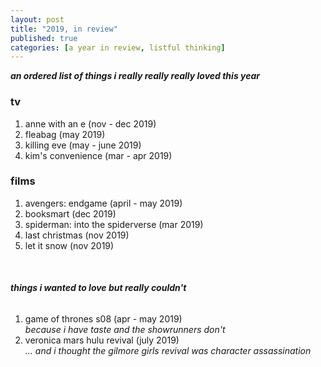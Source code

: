 ```yaml
---
layout: post
title: "2019, in review"
published: true
categories: [a year in review, listful thinking]
---
```

***an ordered list of things i really really really loved this year***

### tv

1. anne with an e (nov - dec 2019)
2. fleabag (may 2019)
3. killing eve (may - june 2019)
4. kim's convenience (mar - apr 2019)

### films

1. avengers: endgame (april - may 2019)
2. booksmart (dec 2019)
3. spiderman: into the spiderverse (mar 2019)
4. last christmas (nov 2019)
5. let it snow (nov 2019)

<br />

###### ***things i wanted to love but really couldn't***

1. game of thrones s08 (apr - may 2019)  
   _because i have taste and the showrunners don't_  
2. veronica mars hulu revival (july 2019)  
   _... and i thought the gilmore girls revival was character assassination_